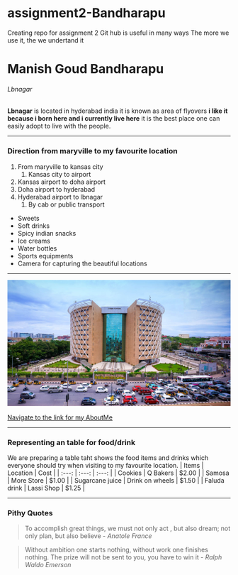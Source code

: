 # assignment2-Bandharapu
Creating repo for assignment 2
Git hub is useful in many ways
The more we use it, the we undertand it
# Manish Goud Bandharapu
###### Lbnagar 
**Lbnagar** is located in hyderabad india it is known as area of flyovers **i like it because i born here and i currently live here**  it is the best place one can easily adopt to live with the people. 

*** 

### Direction from maryville to my favourite location
1. From maryville to kansas city
    1. Kansas city to airport
1. Kansas airport to doha airport
1. Doha airport to hyderabad 
1. Hyderabad airport to lbnagar
    1. By cab or public transport

* Sweets
* Soft drinks
* Spicy indian snacks 
* Ice creams 
* Water bottles
* Sports equipments
* Camera for capturing the beautiful locations

***

![Including an image for the repo](Image.jpg)

[Navigate to the link for my AboutMe](https://github.com/919610362/assignment2-Bandharapu/blob/c4c281da1cc91faa9725943a2f97233fa4465ea6/AboutMe.md)

***

### Representing an table for food/drink

We are preparing a table taht shows the food items and drinks which everyone should try when visiting to my favourite location.
| Items | Location | Cost |
| :---: | :---: | :---: |
| Cookies | Q Bakers | $2.00 |
| Samosa | More Store | $1.00 |
| Sugarcane juice | Drink on wheels | $1.50 |
| Faluda drink | Lassi Shop | $1.25 |


***

### Pithy Quotes

> To accomplish great things, we must not only act , but also dream; not only plan, but also believe - *Anatole France*

> Without ambition one starts nothing, without work one finishes nothing. The prize will not be sent to you, you have to win it - *Ralph Waldo Emerson*

